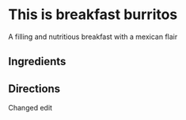 # This is breakfast burritos

A filling and nutritious breakfast with a mexican flair

## Ingredients

## Directions

Changed edit
